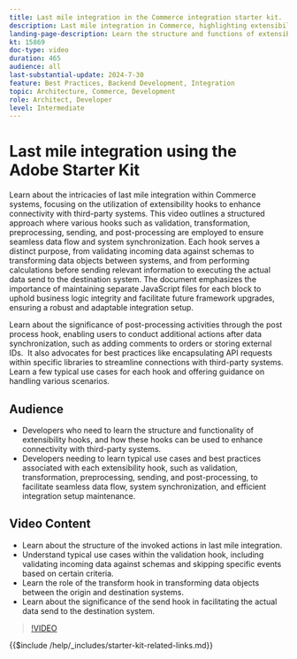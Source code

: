 ```yaml
---
title: Last mile integration in the Commerce integration starter kit. 
description: Last mile integration in Commerce, highlighting extensibility hooks like validation, transformation, preprocessing, sending, and post-processing.​
landing-page-description: Learn the structure and functions of extensibility hooks in last mile integration for Commerce systems.   
kt: 15869
doc-type: video
duration: 465
audience: all
last-substantial-update: 2024-7-30
feature: Best Practices, Backend Development, Integration
topic: Architecture, Commerce, Development
role: Architect, Developer
level: Intermediate
---
```

# Last mile integration using the Adobe Starter Kit  

Learn about the intricacies of last mile integration within Commerce systems, focusing on the utilization of extensibility hooks to enhance connectivity with third-party systems. This video outlines a structured approach where various hooks such as validation, transformation, preprocessing, sending, and post-processing are employed to ensure seamless data flow and system synchronization. Each hook serves a distinct purpose, from validating incoming data against schemas to transforming data objects between systems, and from performing calculations before sending relevant information to executing the actual data send to the destination system. The document emphasizes the importance of maintaining separate JavaScript files for each block to uphold business logic integrity and facilitate future framework upgrades, ensuring a robust and adaptable integration setup.

Learn about the significance of post-processing activities through the post process hook, enabling users to conduct additional actions after data synchronization, such as adding comments to orders or storing external IDs. ​ It also advocates for best practices like encapsulating API requests within specific libraries to streamline connections with third-party systems. Learn a few typical use cases for each hook and offering guidance on handling various scenarios.   

## Audience 

* Developers who need to learn the structure and functionality of extensibility hooks, and how these hooks can be used to enhance connectivity with third-party systems.
* Developers needing to learn typical use cases and best practices associated with each extensibility hook, such as validation, transformation, preprocessing, sending, and post-processing, to facilitate seamless data flow, system synchronization, and efficient integration setup maintenance. ​
  
## Video Content

* Learn about the structure of the invoked actions in last mile integration.
* Understand typical use cases within the validation hook, including validating incoming data against schemas and skipping specific events based on certain criteria. ​
* Learn the role of the transform hook in transforming data objects between the origin and destination systems.
* Learn about the significance of the send hook in facilitating the actual data send to the destination system.

>[!VIDEO](https://video.tv.adobe.com/v/3431692?learn=on)

{{$include /help/_includes/starter-kit-related-links.md}}

